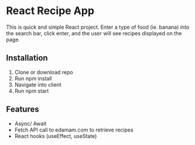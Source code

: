 # React Recipe App
This is quick and simple React project. Enter a type of food (ie. banana) into the search bar, click enter, and the user will see recipes displayed on the page.

## Installation
1. Clone or download repo
2. Run npm install 
3. Navigate into client
4. Run npm start

## Features
- Async/ Await 
- Fetch API call to edamam.com to retrieve recipes
- React hooks (useEffect, useState)




